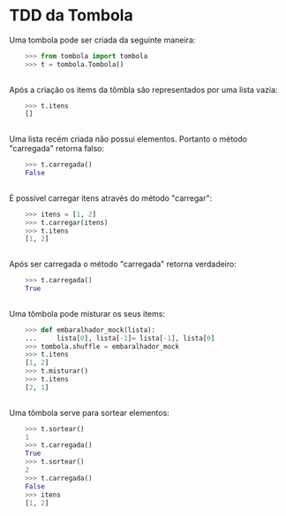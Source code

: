 # TDD da Tombola

Uma tombola pode ser criada da seguinte maneira:

```python
    >>> from tombola import tombola
    >>> t = tombola.Tombola()
    
```

Após a criação os items da tômbla são representados por uma lista vazia:

```python
    >>> t.itens
    []
    
```

Uma lista recém criada não possui elementos. Portanto o método "carregada"
retorna falso:


```python
    >>> t.carregada()
    False
    
```

É possível carregar itens através do método "carregar":

```python
    >>> itens = [1, 2]
    >>> t.carregar(itens)
    >>> t.itens
    [1, 2]
    
```

Após ser carregada o método "carregada" retorna verdadeiro:


```python
    >>> t.carregada()
    True
    
```

Uma tômbola pode misturar os seus items:

```python
    >>> def embaralhador_mock(lista):
    ...     lista[0], lista[-1]= lista[-1], lista[0]
    >>> tombola.shuffle = embaralhador_mock
    >>> t.itens
    [1, 2]
    >>> t.misturar()
    >>> t.itens
    [2, 1]
    
```

Uma tômbola serve para sortear elementos:

```python
    >>> t.sortear()
    1
    >>> t.carregada()
    True
    >>> t.sortear()
    2
    >>> t.carregada()
    False
    >>> itens
    [1, 2]

```
